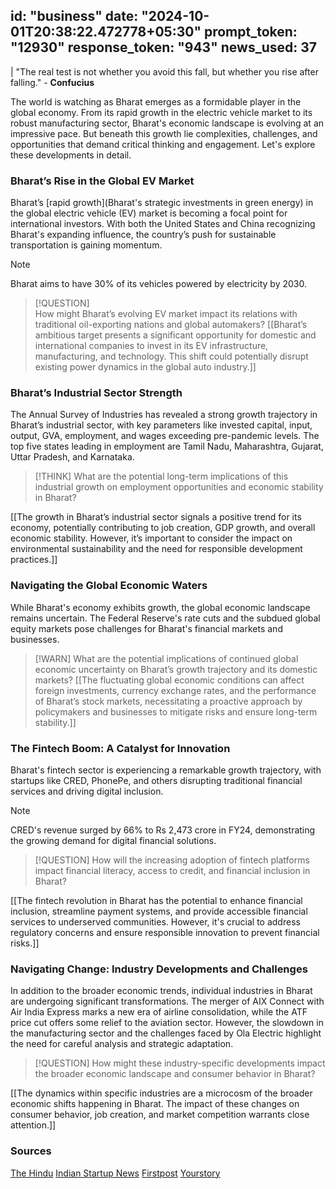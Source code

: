 
id: "business"
date: "2024-10-01T20:38:22.472778+05:30"
prompt_token: "12930"
response_token: "943"
news_used: 37
------
| "The real test is not whether you avoid this fall, but whether you rise after falling." -  **Confucius**

The world is watching as Bharat emerges as a formidable player in the global economy. From its rapid growth in the electric vehicle market to its robust manufacturing sector, Bharat's economic landscape is evolving at an impressive pace. But beneath this growth lie complexities, challenges, and opportunities that demand critical thinking and engagement. Let's explore these developments in detail.

### Bharat’s Rise in the Global EV Market 

Bharat’s [rapid growth](Bharat's strategic investments in green energy) in the global electric vehicle (EV) market is becoming a focal point for international investors. With both the United States and China recognizing Bharat's expanding influence, the country’s push for sustainable transportation is gaining momentum.

> [!NOTE]  
> Bharat aims to have 30% of its vehicles powered by electricity by 2030. 

> [!QUESTION]  
> How might Bharat’s evolving EV market impact its relations with traditional oil-exporting nations and global automakers? 
[[Bharat’s ambitious target presents a significant opportunity for domestic and international companies to invest in its EV infrastructure, manufacturing, and technology. This shift could potentially disrupt existing power dynamics in the global auto industry.]]

### Bharat’s Industrial Sector Strength

The Annual Survey of Industries has revealed a strong growth trajectory in Bharat’s industrial sector, with key parameters like invested capital, input, output, GVA, employment, and wages exceeding pre-pandemic levels.  The top five states leading in employment are Tamil Nadu, Maharashtra, Gujarat, Uttar Pradesh, and Karnataka.

> [!THINK]
>  What are the potential long-term implications of this industrial growth on employment opportunities and economic stability in Bharat?  

[[The growth in Bharat’s industrial sector signals a positive trend for its economy, potentially contributing to job creation, GDP growth, and overall economic stability. However, it’s important to consider the impact on environmental sustainability and the need for responsible development practices.]]

### Navigating the Global Economic Waters

While Bharat's economy exhibits growth, the global economic landscape remains uncertain. The Federal Reserve's rate cuts and the subdued global equity markets pose challenges for Bharat's financial markets and businesses. 

> [!WARN]
>   What are the potential implications of continued global economic uncertainty on Bharat’s growth trajectory and its domestic markets? 
[[The fluctuating global economic conditions can affect foreign investments, currency exchange rates, and the performance of Bharat’s stock markets, necessitating a proactive approach by policymakers and businesses to mitigate risks and ensure long-term stability.]]

### The Fintech Boom: A Catalyst for Innovation

Bharat's fintech sector is experiencing a remarkable growth trajectory, with startups like CRED, PhonePe, and others disrupting traditional financial services and driving digital inclusion. 

> [!NOTE]
>  CRED's revenue surged by 66% to Rs 2,473 crore in FY24, demonstrating the growing demand for digital financial solutions.

> [!QUESTION]
>   How will the increasing adoption of fintech platforms impact financial literacy, access to credit, and financial inclusion in Bharat? 

[[The fintech revolution in Bharat has the potential to enhance financial inclusion, streamline payment systems, and provide accessible financial services to underserved communities. However, it's crucial to address regulatory concerns and ensure responsible innovation to prevent financial risks.]]

###  Navigating Change:  Industry Developments and Challenges

In addition to the broader economic trends, individual industries in Bharat are undergoing significant transformations. The merger of AIX Connect with Air India Express marks a new era of airline consolidation, while the ATF price cut offers some relief to the aviation sector. However, the slowdown in the manufacturing sector and the challenges faced by Ola Electric highlight the need for careful analysis and strategic adaptation.

> [!QUESTION]
>  How might these industry-specific developments impact the broader economic landscape and consumer behavior in Bharat?

[[The dynamics within specific industries are a microcosm of the broader economic shifts happening in Bharat.  The impact of these changes on consumer behavior, job creation, and market competition warrants close attention.]]

### Sources

[The Hindu](https://www.thehindu.com/) 
[Indian Startup News](https://indianstartupnews.com/)
[Firstpost](https://www.firstpost.com/)
[Yourstory](https://yourstory.com/) 

